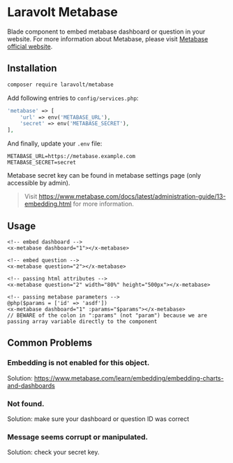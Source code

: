 # Laravolt Metabase
Blade component to embed metabase dashboard or question in your website.
For more information about Metabase, please visit [Metabase official website](https://metabase.com/).

## Installation
```bash
composer require laravolt/metabase
```

Add following entries to `config/services.php`:
```php
'metabase' => [
    'url' => env('METABASE_URL'),
    'secret' => env('METABASE_SECRET'),
],
```

And finally, update your `.env` file:
```dotenv
METABASE_URL=https://metabase.example.com
METABASE_SECRET=secret
```
Metabase secret key can be found in metabase settings page (only accessible by admin).
> Visit https://www.metabase.com/docs/latest/administration-guide/13-embedding.html for more information.

## Usage
```blade
<!-- embed dashboard -->
<x-metabase dashboard="1"></x-metabase>

<!-- embed question -->
<x-metabase question="2"></x-metabase>

<!-- passing html attributes -->
<x-metabase question="2" width="80%" height="500px"></x-metabase>

<!-- passing metabase parameters -->
@php($params = ['id' => 'asdf'])
<x-metabase dashboard="1" :params="$params"></x-metabase> 
// BEWARE of the colon in ":params" (not "param") because we are passing array variable directly to the component
 ```

## Common Problems
### Embedding is not enabled for this object.
Solution: https://www.metabase.com/learn/embedding/embedding-charts-and-dashboards

### Not found.
Solution: make sure your dashboard or question ID was correct

### Message seems corrupt or manipulated.
Solution: check your secret key.

